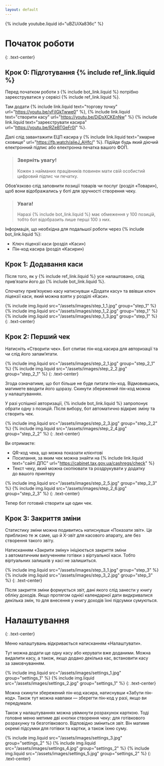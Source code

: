 ```yaml
---
layout: default
---
```

{% include youtube.liquid id="uBZUiXa836c" %}

# Початок роботи
{: .text-center}

## Крок 0: Підготування {% include ref_link.liquid %}

Перед початком роботи з&nbsp;{% include bot_link.liquid %}
потрібно зареєструватися у&nbsp;сервісі {% include ref_link.liquid %}.

Там додати {% include link.liquid text="торгову точку" url="https://youtu.be/vFiIGkTwwe0" %},
{% include link.liquid text="створити касу" url="https://youtu.be/DiDsXCKEnNw" %}
{% include link.liquid text="зареєструвати касира" url="https://youtu.be/RZeBTGeFr0I" %}.

Далі слід завантажити ЕЦП касира у&nbsp;{% include link.liquid text="хмарне сховище" url="https://fb.watch/alieJ_AHfc/" %}.
Підійде будь який діючий електронний підпис або електронна печатка вашого ФОП.

> ### Зверніть увагу!
> Кожен з&nbsp;найманих працівників повинен мати свій особистий цифровий підпис чи печатку.

Обов’язково слід заповнити позиції товарів чи послуг (розділ «Товари»), 
щоб вони відображались у&nbsp;боті для&nbsp;зручності створення чеку.

> ### Увага!
> Наразі {% include bot_link.liquid %} має обмеження у&nbsp;100 позицій,
> тобто бот відобразить лише перші 100 з&nbsp;них.

Інформація, що необхідна для&nbsp;подальшої роботи через {% include bot_link.liquid %}:
* Ключ ліцензії каси (розділ «Каси»)
* Пін-код касира (розділ «Касири»)

## Крок 1: Додавання каси

Після того, як у&nbsp;{% include ref_link.liquid %} усе налаштовано,
слід прив’язати його до&nbsp;{% include bot_link.liquid %}.

Спочатку прив’язуємо касу натиснувши «Додати касу» та ввівши ключ ліцензії каси,
який можна взяти у&nbsp;розділі «Каси».

{% include img.liquid src="/assets/images/step_1_1.jpg" group="step_1" %}
{% include img.liquid src="/assets/images/step_1_2.jpg" group="step_1" %}
{% include img.liquid src="/assets/images/step_1_3.jpg" group="step_1" %}
{: .text-center}

## Крок 2: Перший чек

Натисніть «Створити чек». Бот спитає пін-код касира для авторизації та чи слід його запам’ятати.

{% include img.liquid src="/assets/images/step_2_1.jpg" group="step_2_1" %}
{% include img.liquid src="/assets/images/step_2_2.jpg" group="step_2_1" %}
{: .text-center}

Згода означатиме, що бот більше не&nbsp;буде питати пін-код. Відмовившись, матимете вводити його щоразу. 
Скинути збережений пін-код можна у&nbsp;налаштуваннях.

У&nbsp;разі успішної авторизації, {% include bot_link.liquid %} 
запропонує обрати одну з&nbsp;позицій. Після вибору, бот автоматично відкриє зміну та створить чек.

{% include img.liquid src="/assets/images/step_2_3.jpg" group="step_2_2" %}
{% include img.liquid src="/assets/images/step_2_4.jpg" group="step_2_2" %}
{: .text-center}

Ви отримаєте:
* QR-код чека, що можна показати клієнтові
* Посилання, за&nbsp;яким чек можна знайти на&nbsp;{% include link.liquid text="сайті ДПС" url="https://cabinet.tax.gov.ua/cashregs/check" %}
* Текст чеку, який можна скопіювати та роздрукувати у&nbsp;додатку до&nbsp;вашого принтеру

{% include img.liquid src="/assets/images/step_2_5.jpg" group="step_2_3" %}
{% include img.liquid src="/assets/images/step_2_6.jpg" group="step_2_3" %}
{: .text-center}

Тепер бот готовий створити ще один чек.

## Крок 3: Закриття зміни

Статистику зміни можна подивитись натиснувши «Показати звіт». 
Це приблизно те ж саме, що й X-звіт для касового апарату, але без створення такого звіту.

Натисканням «Закрити зміну» ініціюється закриття зміни з&nbsp;автоматичним вилученням готівки з&nbsp;віртуальної каси.
Тобто віртуальних залишків у&nbsp;касі не&nbsp;залишиться.

{% include img.liquid src="/assets/images/step_3_1.jpg" group="step_3" %}
{% include img.liquid src="/assets/images/step_3_2.jpg" group="step_3" %}
{: .text-center}

Після закриття зміни формується звіт, дані якого слід занести у&nbsp;книгу обліку доходів.
Якщо протягом однієї календарної дати видкривалися декілька змін, то для внесення у&nbsp;книгу доходів їхні підсумки сумуються.

# Налаштування
{: .text-center}

Меню налаштувань відкривається натисканням «Налаштувати».

Тут можна додати ще одну касу або керувати вже доданими. Можна видалити касу,
а&nbsp;також, якщо додано декілька кас, встановити касу за&nbsp;замовчуванням.

{% include img.liquid src="/assets/images/settings_1.jpg" group="settings_1" %}
{% include img.liquid src="/assets/images/settings_2.jpg" group="settings_1" %}
{: .text-center}

Можна скинути збережений пін-код касира, натиснувши «Забути пін-код».
Також тут можна навпаки&nbsp;&mdash; зберегти пін-код у разі, якщо ви передумали.

Також у налаштуваннях можна увімкнути розрахунок карткою.
Тоді головне меню метиме дві кнопки створення чеку: для готівкового розрахунку та безготівкового.
Відповідно зміниться звіт. Він матиме окремі підсумки для готівки та картки, а&nbsp;також їхню суму.

{% include img.liquid src="/assets/images/settings_3.jpg" group="settings_2" %}
{% include img.liquid src="/assets/images/settings_4.jpg" group="settings_2" %}
{% include img.liquid src="/assets/images/settings_5.jpg" group="settings_2" %}
{: .text-center}
